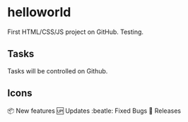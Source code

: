 # helloworld
First HTML/CSS/JS project on GitHub.
Testing.

## Tasks
Tasks will be controlled on Github.

## Icons

:package: New features
:up: Updates
:beatle: Fixed Bugs
:checkered_flag: Releases